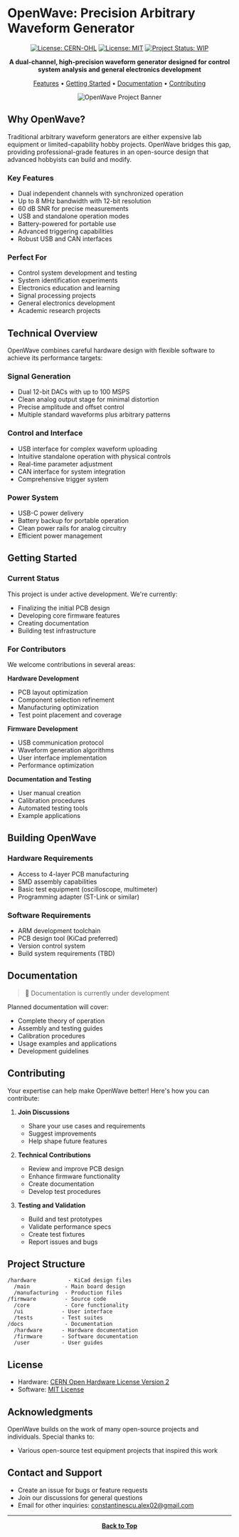# OpenWave: Precision Arbitrary Waveform Generator

<div align="center">

[![License: CERN-OHL](https://img.shields.io/badge/Hardware-CERN--OHL-yellow.svg)](https://ohwr.org/cernohl)
[![License: MIT](https://img.shields.io/badge/Software-MIT-blue.svg)](https://opensource.org/licenses/MIT)
[![Project Status: WIP](https://img.shields.io/badge/Project%20Status-WIP-orange.svg)]()

**A dual-channel, high-precision waveform generator designed for control system analysis and general electronics development**

[Features](#features) • [Getting Started](#getting-started) • [Documentation](#documentation) • [Contributing](#contributing)

<img src="/api/placeholder/800/400" alt="OpenWave Project Banner">

</div>

## Why OpenWave?

Traditional arbitrary waveform generators are either expensive lab equipment or limited-capability hobby projects. OpenWave bridges this gap, providing professional-grade features in an open-source design that advanced hobbyists can build and modify.

### Key Features

- Dual independent channels with synchronized operation
- Up to 8 MHz bandwidth with 12-bit resolution
- 60 dB SNR for precise measurements
- USB and standalone operation modes
- Battery-powered for portable use
- Advanced triggering capabilities
- Robust USB and CAN interfaces

### Perfect For

- Control system development and testing
- System identification experiments
- Electronics education and learning
- Signal processing projects
- General electronics development
- Academic research projects

## Technical Overview

OpenWave combines careful hardware design with flexible software to achieve its performance targets:

### Signal Generation
- Dual 12-bit DACs with up to 100 MSPS
- Clean analog output stage for minimal distortion
- Precise amplitude and offset control
- Multiple standard waveforms plus arbitrary patterns

### Control and Interface
- USB interface for complex waveform uploading
- Intuitive standalone operation with physical controls
- Real-time parameter adjustment
- CAN interface for system integration
- Comprehensive trigger system

### Power System
- USB-C power delivery
- Battery backup for portable operation
- Clean power rails for analog circuitry
- Efficient power management

## Getting Started

### Current Status
This project is under active development. We're currently:
- Finalizing the initial PCB design
- Developing core firmware features
- Creating documentation
- Building test infrastructure

### For Contributors

We welcome contributions in several areas:

**Hardware Development**
- PCB layout optimization
- Component selection refinement
- Manufacturing optimization
- Test point placement and coverage

**Firmware Development**
- USB communication protocol
- Waveform generation algorithms
- User interface implementation
- Performance optimization

**Documentation and Testing**
- User manual creation
- Calibration procedures
- Automated testing tools
- Example applications

## Building OpenWave

### Hardware Requirements
- Access to 4-layer PCB manufacturing
- SMD assembly capabilities
- Basic test equipment (oscilloscope, multimeter)
- Programming adapter (ST-Link or similar)

### Software Requirements
- ARM development toolchain
- PCB design tool (KiCad preferred)
- Version control system
- Build system requirements (TBD)

## Documentation

> 🚧 Documentation is currently under development

Planned documentation will cover:
- Complete theory of operation
- Assembly and testing guides
- Calibration procedures
- Usage examples and applications
- Development guidelines

## Contributing

Your expertise can help make OpenWave better! Here's how you can contribute:

1. **Join Discussions**
   - Share your use cases and requirements
   - Suggest improvements
   - Help shape future features

2. **Technical Contributions**
   - Review and improve PCB design
   - Enhance firmware functionality
   - Create documentation
   - Develop test procedures

3. **Testing and Validation**
   - Build and test prototypes
   - Validate performance specs
   - Create test fixtures
   - Report issues and bugs

## Project Structure

```
/hardware          - KiCad design files
  /main           - Main board design
  /manufacturing  - Production files
/firmware         - Source code
  /core           - Core functionality
  /ui            - User interface
  /tests         - Test suites
/docs             - Documentation
  /hardware      - Hardware documentation
  /firmware      - Software documentation
  /user          - User guides
```

## License

- Hardware: [CERN Open Hardware License Version 2](LICENSE-HARDWARE)
- Software: [MIT License](LICENSE-SOFTWARE)

## Acknowledgments

OpenWave builds on the work of many open-source projects and individuals. Special thanks to:
- Various open-source test equipment projects that inspired this work

## Contact and Support

- Create an issue for bugs or feature requests
- Join our discussions for general questions
- Email for other inquiries: constantinescu.alex02@gmail.com

---

<div align="center">

**[Back to Top](#openwave-precision-arbitrary-waveform-generator)**

</div>
